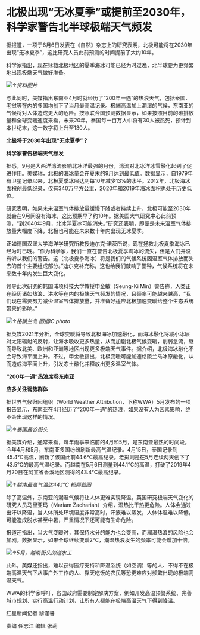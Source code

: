 

# 北极出现“无冰夏季”或提前至2030年，科学家警告北半球极端天气频发

据报道，一项于6月6日发表在《自然》杂志上的研究表明，北极可能将在2030年出现“无冰夏季”，这比研究人员此前预测的时间提前了大约10年。

科学家指出，现在拯救北极地区的夏季海冰可能已经为时过晚，北半球要为更频繁地出现极端天气做好准备。

![](https://inews.gtimg.com/om_bt/OIeOIjc3CcCdqsCA_v2yqK5dHxvlkilzutLHPtOj4sDz0AA/1000)_↑资料图片_

与此同时，美媒指出东南亚4月时就经历了“200年一遇”的热浪天气，包括泰国、老挝等在内的多国均创下了当月最高温记录。极端高温加上潮湿的气候，东南亚的气候将对人体造成更大的危险。按照联合国预测数据显示，如果按照目前的碳排放量和全球变暖速度来看，未来20年，泰国每一百万人中将有30人被热死，预计到本世纪末，这一数字将上升至130人。

**北极将于2030年出现“无冰夏季”？**

**科学家警告极端天气频发**

据悉，9月是大西洋湾流影响北冰洋最强的月份，湾流对北冰洋冰雪融化起到了促进作用。美媒称，北极的海冰量会在夏末的9月达到最低值。数据显示，自1979年有卫星记录以来，北极夏季冰层达到每10年减少13%的水平。2012年，北极海冰面积创最低纪录，仅有340万平方公里，2020年和2019年海冰面积也处于历史低位。

研究表明，如果未来温室气体排放量缓慢下降或者持续上升，北极可能至2030年就会在9月间没有海冰，这比预期早了约10年。据美国大气研究中心此前预测，“到2040年9月，北冰洋夏冰可能消失。”研究还表明，即便是未来温室气体排放量大幅度下降，北极也可能在未来数十年内出现无冰夏季。

正如德国汉堡大学海洋学研究所教授迪尔克·诺茨所说，现在拯救北极夏季海冰已经为时已晚。“作为科学家，我们一直在警告北极夏季海冰的流失，但是人们并没有听从我们的警告。这（北极夏季海冰）将是我们的气候系统因温室气体排放而失去的首个主要组成部分。”迪尔克补充称，这也给我们敲响了警钟，气候系统将在未来数十年内发生巨大变化。

领导此次研究的韩国浦项科技大学教授申金敏（Seung-Ki
Min）警告称，人类正在经历诸如热浪、洪水等在内的极端天气频发的情况，且频率可能越来越高，“我们现在需要努力减少温室气体排放量，并准备好适应北极加速变暖给整个生态系统带来的影响。”

![](https://inews.gtimg.com/om_bt/OiJybZLluq7ewD4IGcNMY6Yx8slXRUfYEhjKTYXrcfdNsAA/1000)_↑格陵兰岛
图据IC photo_

据英媒2021年分析，全球变暖将导致北极海冰加速融化，而海冰融化将减小冰层对太阳辐射的反射，让海水吸收更多热量，从而加剧北极气候变暖，削弱急流，继而导致北美、欧洲和亚洲等地区出现更多极端天气事件。据介绍，北极海冰融化不会导致海平面上升。不过，申金敏指出，北极变暖可能加速格陵兰岛冰原融化，从而造成海平面上升，引发冻土融化并释放出更多温室气体。

**“200年一遇”热浪席卷东南亚**

**应多关注弱势群体**

据世界气候归因组织（World Weather
Attribution，下称WWA）5月发布的一项报告显示，东南亚在4月经历了“200年一遇”的热浪，如果没有人为因素影响，绝不会出现这样的情况。

![](https://inews.gtimg.com/om_bt/Ol2o-g74opol-faCPCMKTQ1Unzd2Gz60oY7BXVtCldEkcAA/1000)_↑泰国曼谷街头_

据美媒介绍，通常来看，每年雨季来临前的4月和5月，是东南亚最热的时间段。今年4月和5月，东南亚多国纷纷刷新最高气温纪录。4月15日，泰国记录到45.4℃高温，刷新了该国此前44.6℃最高纪录。老挝则是在5月连续两天创下了43.5℃的最高气温纪录。而越南在5月6日测量到44.1℃的高温，打破了2019年4月20日在阿宣省香溪地区测得的43.4℃最高纪录。

![](https://inews.gtimg.com/om_bt/OEBAStC5uDFIsj9ukn5gK5dWu4f5p3JQQtAiokxn827M0AA/1000)_↑越南最高气温达44.1℃
视频截图_

除了高温外，东南亚的潮湿气候将让人体更难实现降温。英国研究极端天气变化的研究人员马里亚玛（Mariam
Zachariah）介绍，湿热比干热更危险。人体会通过出汗以降温，当人体所处环境湿度非常高时，汗液难以蒸发，人体体温难以降低，可能造成脱水甚至中暑，严重情况下还可能有生命危险。

报道还指出，当大气变暖时，其保持水分的能力也会变高，而潮湿热浪的风险也会加剧。数据显示，如果全球继续变暖2℃，潮湿热浪发生的频率可能会增加十倍。

![](https://inews.gtimg.com/om_bt/OtvUWIBfh5Yf77dFu5-4Fgq6F-klkSVL1w6p3TkzKApt0AA/1000)_↑5月，越南街头的送水工_

此外，美媒还指出，难以获得医疗支持和降温系统（如空调）等的人、不得不在极端高温天气下从事户外工作的人、靠天吃饭的农民等恐更难应对频繁出现的极端高温天气。

WWA的科学家呼吁，各国政府需要制定解决方案，例如开发高温预警系统、完善城市规划、实行高温行动计划，让所有人都能在极端高温天气下得到降温。

红星新闻记者 黎谨睿

责编 任志江 编辑 张莉

